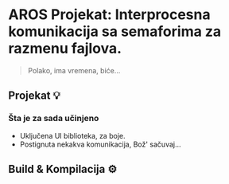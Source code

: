 # AROS Projekat: Interprocesna komunikacija sa semaforima za razmenu fajlova.

> Polako, ima vremena, biće...

## Projekat 💡
### Šta je za sada učinjeno
* Uključena UI biblioteka, za boje.
* Postignuta nekakva komunikacija, Bož' sačuvaj...

## Build & Kompilacija ⚙️
